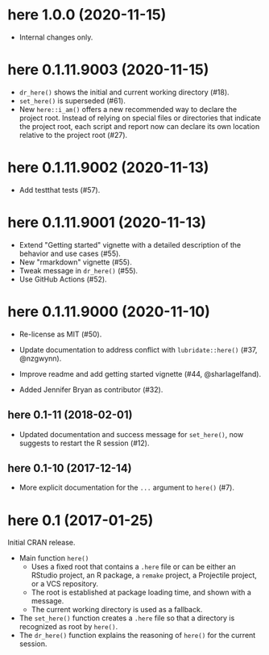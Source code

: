 # here 1.0.0 (2020-11-15)

- Internal changes only.


# here 0.1.11.9003 (2020-11-15)

- `dr_here()` shows the initial and current working directory (#18).
- `set_here()` is superseded (#61).
- New `here::i_am()` offers a new recommended way to declare the project root. Instead of relying on special files or directories that indicate the project root, each script and report now can declare its own location relative to the project root (#27).


# here 0.1.11.9002 (2020-11-13)

- Add testthat tests (#57).


# here 0.1.11.9001 (2020-11-13)

- Extend "Getting started" vignette with a detailed description of the behavior and use cases (#55).
- New "rmarkdown" vignette (#55).
- Tweak message in `dr_here()` (#55).
- Use GitHub Actions (#52).


# here 0.1.11.9000 (2020-11-10)

- Re-license as MIT (#50).

- Update documentation to address conflict with `lubridate::here()` (#37, @nzgwynn).

- Improve readme and add getting started vignette (#44, @sharlagelfand).

- Added Jennifer Bryan as contributor (#32).


## here 0.1-11 (2018-02-01)

- Updated documentation and success message for `set_here()`, now suggests to restart the R session (#12).


## here 0.1-10 (2017-12-14)

- More explicit documentation for the `...` argument to `here()` (#7).


# here 0.1 (2017-01-25)

Initial CRAN release.

- Main function `here()`
    - Uses a fixed root that contains a `.here` file or can be either an RStudio project, an R package, a `remake` project, a Projectile project, or a VCS repository.
    - The root is established at package loading time, and shown with a message.
    - The current working directory is used as a fallback.
- The `set_here()` function creates a `.here` file so that a directory is recognized as root by `here()`.
- The `dr_here()` function explains the reasoning of `here()` for the current session.
